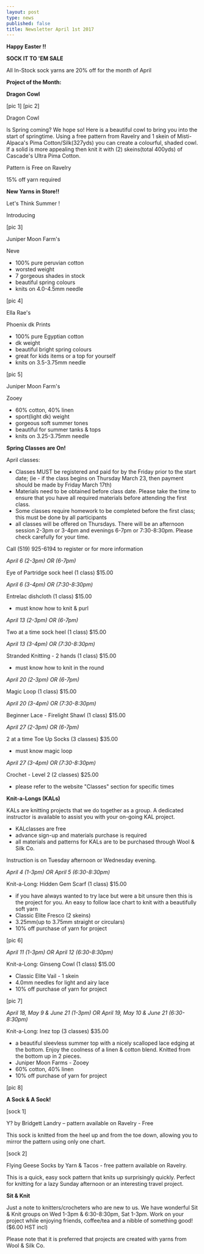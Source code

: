 ```yaml
---
layout: post
type: news
published: false
title: Newsletter April 1st 2017
---
```

**Happy Easter !!**


**SOCK IT TO 'EM SALE**

All In-Stock sock yarns are 20% off for the month of April

 
**Project of the Month:**

**Dragon Cowl**

[pic 1]
[pic 2]

Dragon Cowl  
 
Is Spring coming? We hope so! Here is a beautiful cowl to bring you into the start of springtime.  Using a free pattern from Ravelry and 1 skein of Misti-Alpaca's Pima Cotton/Silk(327yds) you can create a colourful, shaded cowl. If a solid is more appealing then knit it with (2) skeins(total 400yds) of Cascade's Ultra Pima Cotton. 

Pattern is Free on Ravelry

15% off yarn required


**New Yarns in Store!!**

Let's Think Summer !

Introducing

[pic 3]

Juniper Moon Farm's

Neve
 
- 100% pure peruvian cotton
-  worsted weight
- 7 gorgeous shades in stock
- beautiful spring colours
- knits on 4.0-4.5mm needle

[pic 4]

Ella Rae's

Phoenix dk Prints
 
- 100% pure Egyptian cotton
- dk weight
- beautiful bright spring colours
- great for kids items or a top for yourself
- knits on 3.5-3.75mm needle

[pic 5]

Juniper Moon Farm's

Zooey
 
- 60% cotton, 40% linen
- sport(light dk) weight
- gorgeous soft summer tones
- beautiful for summer tanks & tops 
- knits on 3.25-3.75mm needle


**Spring Classes are On!**

April classes:
- Classes MUST  be registered and paid for by the Friday prior to the start date; (ie - if the class begins on Thursday March 23, then payment should be made by Friday March 17th)
- Materials need to be obtained before class date.  Please take the time to ensure that you have all required materials before attending the first class.
- Some classes require homework to be completed before the first class; this must be done by all participants
- all classes will be offered on Thursdays. There will be an afternoon session 2-3pm or 3-4pm and evenings 6-7pm or 7:30-8:30pm. Please check carefully for your time.

Call (519) 925-6194  to register or for more information 


_April 6 (2-3pm) OR (6-7pm)_

Eye of Partridge sock heel   (1 class)   $15.00

_April 6 (3-4pm) OR (7:30-8:30pm)_

Entrelac dishcloth                 (1 class)   $15.00

- must know how to knit & purl

_April 13 (2-3pm) OR (6-7pm)_

Two at a time sock heel   (1 class)   $15.00

_April 13 (3-4pm) OR (7:30-8:30pm)_

Stranded Knitting - 2 hands   (1 class)   $15.00

- must know how to knit in the round

_April 20 (2-3pm)  OR (6-7pm)_

Magic Loop                        (1 class)   $15.00

_April 20 (3-4pm)  OR (7:30-8:30pm)_

Beginner Lace - Firelight Shawl (1 class)   $15.00

_April 27 (2-3pm)  OR  (6-7pm)_

2 at a time Toe Up Socks         (3 classes)   $35.00

- must know magic loop

_April 27 (3-4pm)  OR  (7:30-8:30pm)_

Crochet - Level 2                       (2 classes)   $25.00
 
- please refer to the website "Classes" section for specific times
 

**Knit-a-Longs (KALs)**

KALs are knitting projects that we do together as a group. A dedicated instructor is available to assist you with your on-going KAL project.

- KALclasses are free
- advance sign-up and materials purchase is required 
- all materials and patterns for KALs are to be purchased through Wool & Silk Co.

Instruction is on Tuesday afternoon or Wednesday evening.

_April 4 (1-3pm)  OR April 5 (6:30-8:30pm)_

Knit-a-Long:   Hidden Gem Scarf     (1 class)   $15.00 
- if you have always wanted to try lace but were a bit unsure then this is the project for you. An easy to follow lace chart to knit with a beautifully soft yarn
- Classic Elite Fresco (2 skeins)
- 3.25mm(up to 3.75mm straight or circulars) 
- 10% off purchase of yarn for project

[pic 6]

_April 11 (1-3pm)  OR April 12 (6:30-8:30pm)_

Knit-a-Long:   Ginseng Cowl  (1 class)   $15.00 
  
- Classic Elite Vail - 1 skein 
- 4.0mm needles for light and airy lace
- 10% off purchase of yarn for project

[pic 7]

_April 18, May 9 & June 21 (1-3pm) OR April 19, May 10 & June 21 (6:30-8:30pm)_

Knit-a-Long:   Inez top        (3 classes)   $35.00

- a beautiful sleevless summer top with a nicely scalloped lace edging at the bottom. Enjoy the coolness of a linen & cotton blend.  Knitted from the bottom up in 2 pieces. 
- Juniper Moon Farms - Zooey
- 60% cotton, 40% linen
- 10% off purchase of yarn for project 

[pic 8]

**A Sock & A Sock!**

[sock 1]

Y? by Bridgett Landry – pattern available on Ravelry - Free

This sock is knitted from the heel up and from the toe down, allowing you to mirror the pattern using only one chart.

[sock 2]

Flying Geese Socks by Yarn & Tacos  -  free  pattern available on Ravelry. 

This is a quick, easy sock pattern that knits up surprisingly quickly. Perfect for knitting for a lazy Sunday afternoon or an interesting travel project.


**Sit & Knit**

Just a note to knitters/crocheters who are new to us. We have wonderful Sit & Knit groups on Wed 1-3pm & 6:30-8:30pm, Sat 1-3pm.  Work on your project while enjoying friends, coffee/tea and a nibble of something good!  
($6.00 HST incl) 

Please note that it is preferred that projects are created with yarns from Wool & Silk Co.
